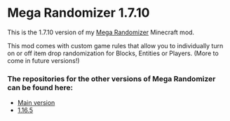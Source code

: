 # Mega Randomizer 1.7.10

This is the 1.7.10 version of my [Mega Randomizer](https://github.com/stevefali/MegaRandomizer) Minecraft mod.

This mod comes with custom game rules that allow you to individually turn on or off item drop randomization for
Blocks, Entities or Players. (More to come in future versions!)

### The repositories for the other versions of Mega Randomizer can be found here:
- [Main version](https://github.com/stevefali/MegaRandomizer)
- [1.16.5](https://github.com/stevefali/MegaRandomizer1.16.5)
